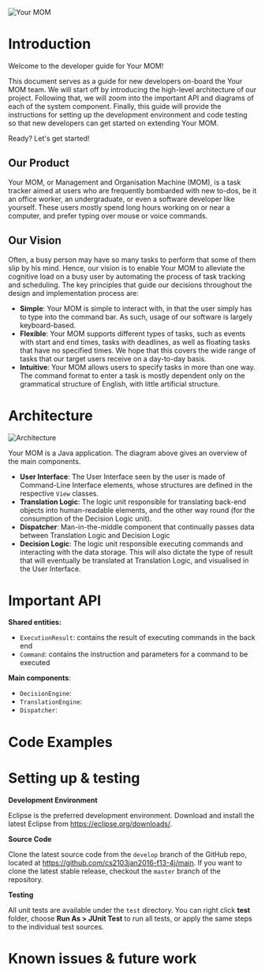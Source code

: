 ![Your MOM](https://github.com/cs2103jan2016-f13-4j/main/blob/documentation/doc/assets/images/logo.jpg)
# Introduction

Welcome to the developer guide for Your MOM!

This document serves as a guide for new developers on-board the Your MOM team.
We will start off by introducing the high-level architecture of our project.
Following that, we will zoom into the important API and diagrams of each of the
system component. Finally, this guide will provide the instructions for setting
up the development environment and code testing so that new developers can get
started on extending Your MOM.

Ready? Let's get started!

## Our Product

Your MOM, or Management and Organisation Machine (MOM), is a task tracker aimed
at users who are frequently bombarded with new to-dos, be it an office worker,
an undergraduate, or even a software developer like yourself. These users
mostly spend long hours working on or near a computer, and prefer typing over
mouse or voice commands.

## Our Vision

Often, a busy person may have so many tasks to perform that some of them slip
by his mind. Hence, our vision is to enable Your MOM to alleviate the cognitive
load on a busy user by automating the process of task tracking and scheduling.
The key principles that guide our decisions throughout the design and
implementation process are:

* **Simple**: Your MOM is simple to interact with, in that the user simply has
  to type into the command bar. As such, usage of our software is largely
  keyboard-based.
* **Flexible**: Your MOM supports different types of tasks, such as events with
  start and end times, tasks with deadlines, as well as floating tasks that
  have no specified times. We hope that this covers the wide range of tasks
  that our target users receive on a day-to-day basis.
* **Intuitive**: Your MOM allows users to specify tasks in more than one way.
  The command format to enter a task is mostly dependent only on the
  grammatical structure of English, with little artificial structure.

# Architecture

![Architecture](https://github.com/cs2103jan2016-f13-4j/main/blob/documentation/doc/assets/images/architecture_diagram.png)

Your MOM is a Java application. The diagram above gives an overview of the main
components.

* **User Interface**: The User Interface seen by the user is made of
  Command-Line Interface elements, whose structures are defined in the
  respective `View` classes.
* **Translation Logic**: The logic unit responsible for translating back-end
  objects into human-readable elements, and the other way round (for the
  consumption of the Decision Logic unit).
* **Dispatcher**: Man-in-the-middle component that continually passes data
  between Translation Logic and Decision Logic
* **Decision Logic**: The logic unit responsible executing commands and
  interacting with the data storage.  This will also dictate the type of result
  that will eventually be translated at Translation Logic, and visualised in
  the User Interface.

# Important API

**Shared entities:**

* `ExecutionResult`: contains the result of executing commands in the back end
* `Command`: contains the instruction and parameters for a command to be
  executed


**Main components**:

* `DecisionEngine`:
* `TranslationEngine`:
* `Dispatcher`:

# Code Examples

# Setting up & testing

**Development Environment**

Eclipse is the preferred development environment. Download and install
the latest Eclipse from https://eclipse.org/downloads/.

**Source Code**

Clone the latest source code from the `develop` branch of the GitHub repo,
located at https://github.com/cs2103jan2016-f13-4j/main. If you want to clone
the latest stable release, checkout the `master` branch of the repository.

**Testing**

All unit tests are available under the `test` directory. You can right click
**test** folder, choose **Run As > JUnit Test** to run all tests, or apply
the same steps to the individual test sources.


# Known issues & future work
